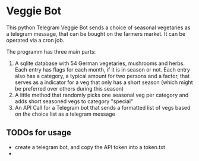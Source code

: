 # Veggie Bot

This python Telegram Veggie Bot sends a choice of seasonal vegetaries as a telegram message, 
that can be bought on the farmers market. 
It can be operated via a cron job.

The programm has three main parts:
1. A sqlite database with 54 German vegetaries, mushrooms and herbs. Each entry has flags for each month, 
if it is in season or not. Each entry also has a category, a typical amount for two persons and a factor, that serves as a indicator for a veg 
that only has a short season (which might be preferred over others during this season)
2. A little method that randomly picks one seasonal veg per category and adds short seasoned vegs to category "special"
3. An API Call for a Telegram bot that sends a formatted list of vegs based on the choice list as a telegram message


## TODOs for usage
- create a telegram bot, and copy the API token into a token.txt 
- 